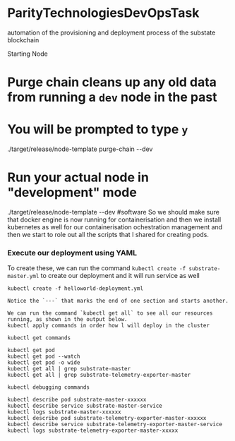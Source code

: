 # ParityTechnologiesDevOpsTask
automation of the provisioning and deployment process of the substate blockchain

Starting  Node

# Purge chain cleans up any old data from running a `dev` node in the past
# You will be prompted to type `y`
./target/release/node-template purge-chain --dev

# Run your actual node in "development" mode
./target/release/node-template --dev
#software
So we should make sure that docker engine is now running for containerisation and then we install kubernetes as well for our containerisation
ochestration management and then we start to role out all the scripts that l shared for creating pods.

### Execute our deployment using YAML

To create these, we can run the command `kubectl create -f substrate-master.yml` to create our deployment 
and it will run service as well
```
kubectl create -f helloworld-deployment.yml

Notice the `---` that marks the end of one section and starts another.

We can run the command `kubectl get all` to see all our resources running, as shown in the output below.
kubectl apply commands in order how l will deploy in the cluster

kubectl get commands

kubectl get pod
kubectl get pod --watch
kubectl get pod -o wide
kubectl get all | grep substrate-master
kubectl get all | grep substrate-telemetry-exporter-master

kubectl debugging commands

kubectl describe pod substrate-master-xxxxxx
kubectl describe service substrate-master-service
kubectl logs substrate-master-xxxxxx
kubectl describe pod substrate-telemetry-exporter-master-xxxxxx
kubectl describe service substrate-telemetry-exporter-master-service
kubectl logs substrate-telemetry-exporter-master-xxxxx



